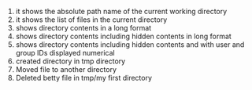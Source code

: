 1) it shows the absolute path name of the current working directory
2) it shows the list of files in the current directory
3) shows directory contents in a long format
4) shows directory contents including hidden contents in long format
5) shows directory contents including hidden contents and with user and group IDs displayed numerical
6)  created directory in tmp directory
7) Moved file to another directory
8) Deleted betty file in tmp/my first directory